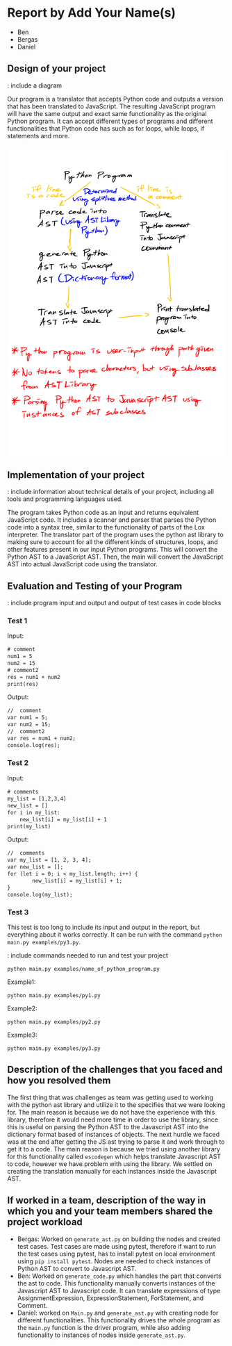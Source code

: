 # Report by Add Your Name(s)
- Ben 
- Bergas
- Daniel 

## Design of your project

: include a diagram

Our program is a translator that accepts Python code and outputs a version that has been translated to JavaScript. The resulting JavaScript program will have the same output and exact same functionality as the original Python program. It can accept different types of programs and different functionalities that Python code has such as for loops, while loops, if statements and more. 

![Diagram](/Diagram_for_CS201.png)
## Implementation of your project

: include information about technical details of your project, including all tools and programming languages used.

The program takes Python code as an input and returns equivalent JavaScript code. It includes a scanner and parser that parses the Python code into a syntax tree, similar to the functionality of parts of the Lox interpreter. The translator part of the program uses the python ast library to making sure to account for all the different kinds of structures, loops, and other features present in our input Python programs. This will convert the Python AST to a JavaScript AST. Then, the main will convert the JavaScript AST into actual JavaScript code using the translator.

## Evaluation and Testing of your Program

: include program input and output and output of test cases in code blocks

### Test 1
Input:
```
# comment
num1 = 5
num2 = 15
# comment2
res = num1 + num2
print(res)
```

Output:
```
//  comment
var num1 = 5;
var num2 = 15;
//  comment2
var res = num1 + num2;
console.log(res);
```

### Test 2
Input:
```
# comments
my_list = [1,2,3,4]
new_list = []
for i in my_list:
    new_list[i] = my_list[i] + 1
print(my_list)
```

Output: 
```
//  comments
var my_list = [1, 2, 3, 4];
var new_list = [];
for (let i = 0; i < my_list.length; i++) {
        new_list[i] = my_list[i] + 1;
}
console.log(my_list);
```

### Test 3
This test is too long to include its input and output in the report, but everything about it works correctly. It can be run with the command `python main.py examples/py3.py`.

: include commands needed to run and test your project

```
python main.py examples/name_of_python_program.py
```

Example1: 
```
python main.py examples/py1.py
```

Example2:
```
python main.py examples/py2.py
```

Example3:
```
python main.py examples/py3.py
```

## Description of the challenges that you faced and how you resolved them

The first thing that was challenges as team was getting used to working with the python ast library and utilize it to the specifies that we were looking for. The main reason is because we do not have the experience with this library, therefore it would need more time in order to use the library, since this is useful on parsing the Python AST to the Javascript AST into the dictionary format based of instances of objects. The next hurdle we faced was at the end after getting the JS ast trying to parse it and work through to get it to a code. The main reason is because we tried using another library for this functionality called `escodegen` which helps translate Javascript AST to code, however we have problem with using the library. We settled on creating the translation manually for each instances inside the Javascript AST. 

## If worked in a team, description of the way in which you and your team members shared the project workload

- Bergas: Worked on `generate_ast.py` on building the nodes and created test cases. Test cases are made using pytest, therefore if want to run the test cases using pytest, has to install pytest on local environment using `pip install pytest`. Nodes are needed to check instances of Python AST to convert to Javascript AST.
- Ben: Worked on `generate_code.py` which handles the part that converts the ast to code. This functionality manually converts instances of the Javascript AST to Javascript code. It can translate expressions of type AssignmentExpression, ExpressionStatement, ForStatement, and Comment.
- Daniel: worked on `Main.py` and `generate_ast.py` with creating node for different functionalities. This functionality drives the whole program as the `main.py` function is the driver program, while also adding functionality to instances of nodes inside `generate_ast.py`.
